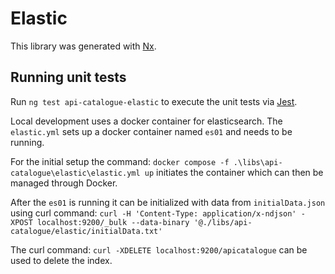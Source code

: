 # Elastic

This library was generated with [Nx](https://nx.dev).

## Running unit tests

Run `ng test api-catalogue-elastic` to execute the unit tests via [Jest](https://jestjs.io).

Local development uses a docker container for elasticsearch.
The `elastic.yml` sets up a docker container named `es01` and needs to be running.

For the initial setup the command: `docker compose -f .\libs\api-catalogue\elastic\elastic.yml up` initiates the container which can then be managed through Docker.

After the `es01` is running it can be initialized with data from `initialData.json` using curl command:
`curl -H 'Content-Type: application/x-ndjson' -XPOST localhost:9200/_bulk --data-binary '@./libs/api-catalogue/elastic/initialData.txt'`

The curl command: `curl -XDELETE localhost:9200/apicatalogue` can be used to delete the index.
